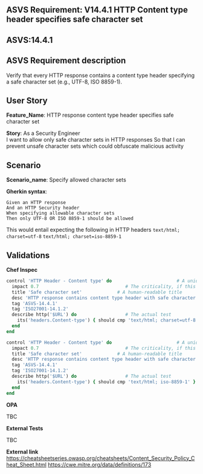 ## ASVS Requirement: V14.4.1 HTTP Content type header specifies safe character set
## ASVS:14.4.1

## ASVS Requirement description
Verify that every HTTP response contains a content type header specifying a safe character set (e.g., UTF-8, ISO 8859-1).

## User Story
**Feature_Name**: HTTP response content type header specifies safe character set

**Story**:
As a Security Engineer\
I want to allow only safe character sets in HTTP responses
So that I can prevent unsafe character sets which could obfuscate malicious activity

## Scenario
**Scenario_name**: Specify allowed character sets

**Gherkin syntax**:
```gherkin
Given an HTTP response
And an HTTP Security header
When specifying allowable character sets
Then only UTF-8 OR ISO 8859-1 should be allowed
```

This would entail expecting the following in HTTP headers
`text/html; charset=utf-8`
`text/html; charset=iso-8859-1`

## Validations

**Chef Inspec**

```ruby
control 'HTTP Header - Content type' do                        # A unique ID for this control
  impact 0.7                                # The criticality, if this control fails.
  title 'Safe character set'             # A human-readable title
  desc 'HTTP response contains content type header with safe character set'
  tag 'ASVS-14.4.1'
  tag 'ISO27001-14.1.2'
  describe http('$URL') do                  # The actual test
    its('headers.Content-type') { should cmp 'text/html; charset=utf-8' }
  end
end

control 'HTTP Header - Content type' do                        # A unique ID for this control
  impact 0.7                                # The criticality, if this control fails.
  title 'Safe character set'             # A human-readable title
  desc 'HTTP response contains content type header with safe character set'
  tag 'ASVS-14.4.1'
  tag 'ISO27001-14.1.2'
  describe http('$URL') do                  # The actual test
    its('headers.Content-type') { should cmp 'text/html; iso-8859-1' }
  end
end
```

**OPA**

TBC

**External Tests**

TBC

**External link**\
https://cheatsheetseries.owasp.org/cheatsheets/Content_Security_Policy_Cheat_Sheet.html
https://cwe.mitre.org/data/definitions/173